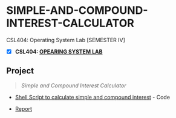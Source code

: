# SIMPLE-AND-COMPOUND-INTEREST-CALCULATOR
 CSL404: Operating System Lab [SEMESTER IV]

  - [x] **CSL404: [OPEARING SYSTEM LAB](https://github.com/Amey-Thakur/OPERATING-SYSTEM-AND-OPERATING-SYSTEM-LAB)**

## Project 
  >_Simple and Compound Interest Calculator_
  
  - [Shell Script to calculate simple and compound interest](https://github.com/Amey-Thakur/SIMPLE-AND-COMPOUND-INTEREST-CALCULATOR/blob/main/Simple_%26_Compound_Interest_Calculator.sh) - Code
 
 - [Report](https://github.com/Amey-Thakur/OPERATING-SYSTEM-LAB/blob/main/Compound%20and%20Simple%20Interest%20Calculator%20Report.pdf)
